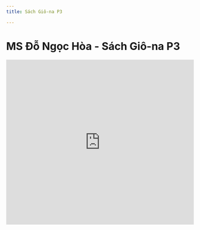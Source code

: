 ```yaml
---
title: Sách Giô-na P3

---
```


# MS Đỗ Ngọc Hòa - Sách Giô-na P3


<iframe width="100%" height="444" src="https://www.youtube.com/embed/Nkrkq_7arjU?si=kAH_qXJ5cFl8sxWW" title="YouTube video player" frameborder="0" allow="accelerometer; autoplay; clipboard-write; encrypted-media; gyroscope; picture-in-picture; web-share" allowfullscreen></iframe>
